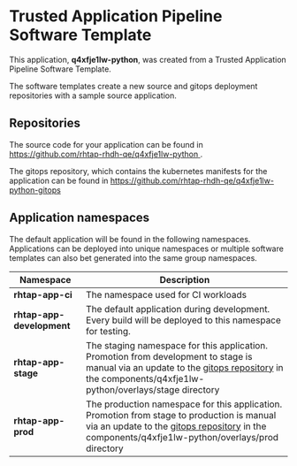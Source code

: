 # Trusted Application Pipeline Software Template

This application, **q4xfje1lw-python**, was created from a Trusted Application Pipeline Software Template.

The software templates create a new source and gitops deployment repositories with a sample source application. 

## Repositories

The source code for your application can be found in [https://github.com/rhtap-rhdh-qe/q4xfje1lw-python ](https://github.com/rhtap-rhdh-qe/q4xfje1lw-python ).
 
The gitops repository, which contains the kubernetes manifests for the application can be found in 
[https://github.com/rhtap-rhdh-qe/q4xfje1lw-python-gitops ](https://github.com/rhtap-rhdh-qe/q4xfje1lw-python-gitops ) 

## Application namespaces 

The default application will be found in the following namespaces. Applications can be deployed into unique namespaces or multiple software templates can also bet generated into the same group namespaces.  

|  Namespace   |  Description   |  
| -------- | -------- |
| **rhtap-app-ci** | The namespace used for CI workloads |
| **rhtap-app-development** | The default application during development. Every build will be deployed to this namespace for testing. |
| **rhtap-app-stage** | The staging namespace for this application. Promotion from development to stage is manual via an update to the [gitops repository](https://github.com/rhtap-rhdh-qe/q4xfje1lw-python-gitops ) in the components/q4xfje1lw-python/overlays/stage directory |
| **rhtap-app-prod** | The production namespace for this application. Promotion from stage to production is manual via an update to the [gitops repository](https://github.com/rhtap-rhdh-qe/q4xfje1lw-python-gitops ) in the components/q4xfje1lw-python/overlays/prod directory |